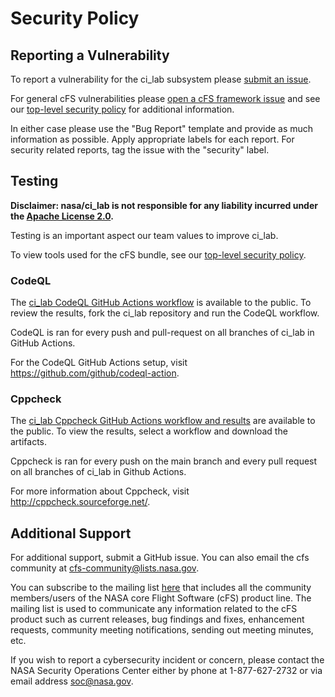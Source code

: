 # Security Policy

## Reporting a Vulnerability

To report a vulnerability for the ci_lab subsystem please [submit an issue](https://github.com/nasa/ci_lab/issues/new/choose).

For general cFS vulnerabilities please [open a cFS framework issue](https://github.com/nasa/cfs/issues/new/choose) and see our [top-level security policy](https://github.com/nasa/cFS/security/policy) for additional information.

In either case please use the "Bug Report" template and provide as much information as possible. Apply appropriate labels for each report. For security related reports, tag the issue with the "security" label.

## Testing

**Disclaimer: nasa/ci_lab is not responsible for any liability incurred under the [Apache License 2.0](https://github.com/nasa/ci_lab/blob/main/LICENSE).**

Testing is an important aspect our team values to improve ci_lab. 

To view tools used for the cFS bundle, see our [top-level security policy](https://github.com/nasa/cFS/security/policy). 

### CodeQL

The [ci_lab CodeQL GitHub Actions workflow](https://github.com/nasa/ci_lab/actions/workflows/codeql-build.yml) is available to the public. To review the results, fork the ci_lab repository and run the CodeQL workflow. 

CodeQL is ran for every push and pull-request on all branches of ci_lab in GitHub Actions. 

For the CodeQL GitHub Actions setup, visit https://github.com/github/codeql-action. 

### Cppcheck

The [ci_lab Cppcheck GitHub Actions workflow and results](https://github.com/nasa/ci_lab/actions/workflows/static-analysis.yml) are available to the public. To view the results, select a workflow and download the artifacts. 

Cppcheck is ran for every push on the main branch and every pull request on all branches of ci_lab in Github Actions. 

For more information about Cppcheck, visit http://cppcheck.sourceforge.net/.

## Additional Support

For additional support, submit a GitHub issue. You can also email the cfs community at cfs-community@lists.nasa.gov. 

You can subscribe to the mailing list [here](https://lists.nasa.gov/mailman/listinfo/cfs-community) that includes all the community members/users of the NASA core Flight Software (cFS) product line. The mailing list is used to communicate any information related to the cFS product such as current releases, bug findings and fixes, enhancement requests, community meeting notifications, sending out meeting minutes, etc.

If you wish to report a cybersecurity incident or concern, please contact the NASA Security Operations Center either by phone at 1-877-627-2732 or via email address soc@nasa.gov.
